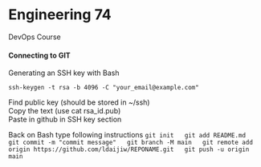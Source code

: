 # Engineering 74
DevOps Course

#### Connecting to GIT

Generating an SSH key with Bash

``ssh-keygen -t rsa -b 4096 -C "your_email@example.com"``

Find public key (should be stored in ~/ssh)  
Copy the text (use cat rsa_id.pub)  
Paste in github in SSH key section  

Back on Bash type following instructions
``
git init  
git add README.md  
git commit -m "commit message"  
git branch -M main  
git remote add origin https://github.com/ldaijiw/REPONAME.git  
git push -u origin main
``         


